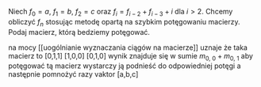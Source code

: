 Niech $f_0 = a$, $f_1 = b$, $f_2 = c$ oraz $f_i = f_{i-2} + f_{i-3} + i$ dla $i > 2$. Chcemy obliczyć $f_n$ stosując metodę opartą na szybkim potęgowaniu macierzy. Podaj macierz, którą bedziemy potęgować.

na mocy [[uogólnianie wyznaczania ciągów na macierze]] uznaje że taka macierz to
\[0,1,1]
\[1,0,0]
\[0,1,0]
wynik znajduje się w sumie $m_{0,\ 0} + m_{0,\ 1}$ aby potęgować tą macierz wystarczy ją podnieść do odpowiedniej potęgi a następnie pomnożyć razy vaktor \[a,b,c]
